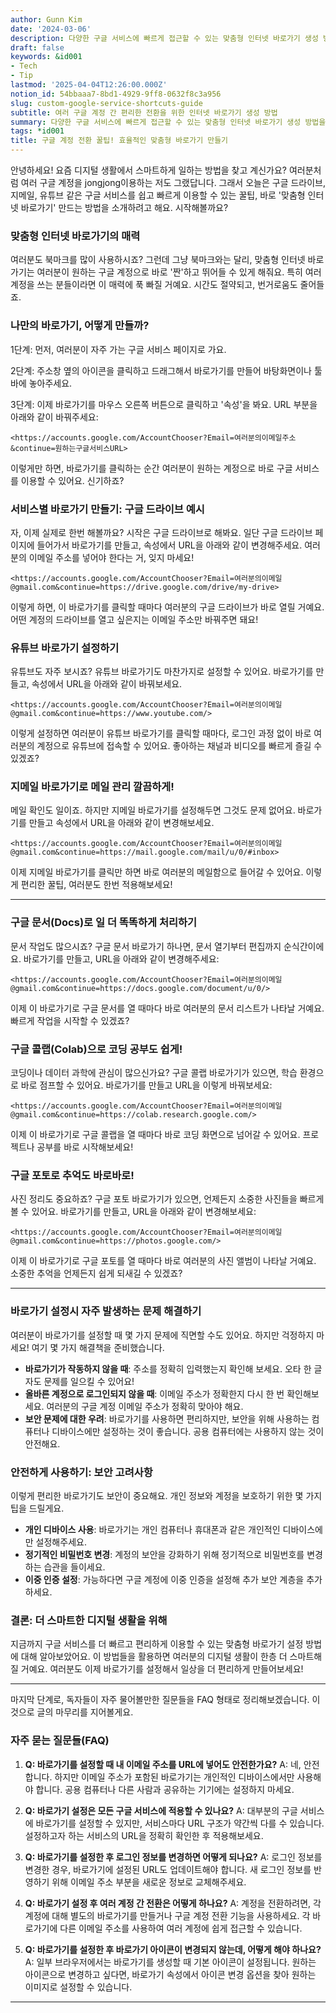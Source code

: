 ```yaml
---
author: Gunn Kim
date: '2024-03-06'
description: 다양한 구글 서비스에 빠르게 접근할 수 있는 맞춤형 인터넷 바로가기 생성 방법을 소개합니다.
draft: false
keywords: &id001
- Tech
- Tip
lastmod: '2025-04-04T12:26:00.000Z'
notion_id: 54bbaaa7-8bd1-4929-9ff8-0632f8c3a956
slug: custom-google-service-shortcuts-guide
subtitle: 여러 구글 계정 간 편리한 전환을 위한 인터넷 바로가기 생성 방법
summary: 다양한 구글 서비스에 빠르게 접근할 수 있는 맞춤형 인터넷 바로가기 생성 방법을 소개합니다.
tags: *id001
title: 구글 계정 전환 꿀팁! 효율적인 맞춤형 바로가기 만들기
---
```


안녕하세요! 요즘 디지털 생활에서 스마트하게 일하는 방법을 찾고 계신가요? 여러분처럼 여러 구글 계정을 jongjong이용하는 저도 그랬답니다. 그래서 오늘은 구글 드라이브, 지메일, 유튜브 같은 구글 서비스를 쉽고 빠르게 이용할 수 있는 꿀팁, 바로 '맞춤형 인터넷 바로가기' 만드는 방법을 소개하려고 해요. 시작해볼까요?

### **맞춤형 인터넷 바로가기의 매력**

여러분도 북마크를 많이 사용하시죠? 그런데 그냥 북마크와는 달리, 맞춤형 인터넷 바로가기는 여러분이 원하는 구글 계정으로 바로 '짠'하고 뛰어들 수 있게 해줘요. 특히 여러 계정을 쓰는 분들이라면 이 매력에 푹 빠질 거예요. 시간도 절약되고, 번거로움도 줄어들죠.

### **나만의 바로가기, 어떻게 만들까?**

1단계: 먼저, 여러분이 자주 가는 구글 서비스 페이지로 가요.

2단계: 주소창 옆의 아이콘을 클릭하고 드래그해서 바로가기를 만들어 바탕화면이나 툴바에 놓아주세요.

3단계: 이제 바로가기를 마우스 오른쪽 버튼으로 클릭하고 '속성'을 봐요. URL 부분을 아래와 같이 바꿔주세요:

```plain text
<https://accounts.google.com/AccountChooser?Email=여러분의이메일주소&continue=원하는구글서비스URL>

```

이렇게만 하면, 바로가기를 클릭하는 순간 여러분이 원하는 계정으로 바로 구글 서비스를 이용할 수 있어요. 신기하죠?

### **서비스별 바로가기 만들기: 구글 드라이브 예시**

자, 이제 실제로 한번 해볼까요? 시작은 구글 드라이브로 해봐요. 일단 구글 드라이브 페이지에 들어가서 바로가기를 만들고, 속성에서 URL을 아래와 같이 변경해주세요. 여러분의 이메일 주소를 넣어야 한다는 거, 잊지 마세요!

```plain text
<https://accounts.google.com/AccountChooser?Email=여러분의이메일@gmail.com&continue=https://drive.google.com/drive/my-drive>

```

이렇게 하면, 이 바로가기를 클릭할 때마다 여러분의 구글 드라이브가 바로 열릴 거예요. 어떤 계정의 드라이브를 열고 싶은지는 이메일 주소만 바꿔주면 돼요!

### **유튜브 바로가기 설정하기**

유튜브도 자주 보시죠? 유튜브 바로가기도 마찬가지로 설정할 수 있어요. 바로가기를 만들고, 속성에서 URL을 아래와 같이 바꿔보세요.

```plain text
<https://accounts.google.com/AccountChooser?Email=여러분의이메일@gmail.com&continue=https://www.youtube.com/>

```

이렇게 설정하면 여러분이 유튜브 바로가기를 클릭할 때마다, 로그인 과정 없이 바로 여러분의 계정으로 유튜브에 접속할 수 있어요. 좋아하는 채널과 비디오를 빠르게 즐길 수 있겠죠?

### **지메일 바로가기로 메일 관리 깔끔하게!**

메일 확인도 일이죠. 하지만 지메일 바로가기를 설정해두면 그것도 문제 없어요. 바로가기를 만들고 속성에서 URL을 아래와 같이 변경해보세요.

```plain text
<https://accounts.google.com/AccountChooser?Email=여러분의이메일@gmail.com&continue=https://mail.google.com/mail/u/0/#inbox>

```

이제 지메일 바로가기를 클릭만 하면 바로 여러분의 메일함으로 들어갈 수 있어요. 이렇게 편리한 꿀팁, 여러분도 한번 적용해보세요!

---

### **구글 문서(Docs)로 일 더 똑똑하게 처리하기**

문서 작업도 많으시죠? 구글 문서 바로가기 하나면, 문서 열기부터 편집까지 순식간이에요. 바로가기를 만들고, URL을 아래와 같이 변경해주세요:

```plain text
<https://accounts.google.com/AccountChooser?Email=여러분의이메일@gmail.com&continue=https://docs.google.com/document/u/0/>

```

이제 이 바로가기로 구글 문서를 열 때마다 바로 여러분의 문서 리스트가 나타날 거예요. 빠르게 작업을 시작할 수 있겠죠?

### **구글 콜랩(Colab)으로 코딩 공부도 쉽게!**

코딩이나 데이터 과학에 관심이 많으신가요? 구글 콜랩 바로가기가 있으면, 학습 환경으로 바로 점프할 수 있어요. 바로가기를 만들고 URL을 이렇게 바꿔보세요:

```plain text
<https://accounts.google.com/AccountChooser?Email=여러분의이메일@gmail.com&continue=https://colab.research.google.com/>

```

이제 이 바로가기로 구글 콜랩을 열 때마다 바로 코딩 화면으로 넘어갈 수 있어요. 프로젝트나 공부를 바로 시작해보세요!

### **구글 포토로 추억도 바로바로!**

사진 정리도 중요하죠? 구글 포토 바로가기가 있으면, 언제든지 소중한 사진들을 빠르게 볼 수 있어요. 바로가기를 만들고, URL을 아래와 같이 변경해보세요:

```plain text
<https://accounts.google.com/AccountChooser?Email=여러분의이메일@gmail.com&continue=https://photos.google.com/>

```

이제 이 바로가기로 구글 포토를 열 때마다 바로 여러분의 사진 앨범이 나타날 거예요. 소중한 추억을 언제든지 쉽게 되새길 수 있겠죠?

---

### **바로가기 설정시 자주 발생하는 문제 해결하기**

여러분이 바로가기를 설정할 때 몇 가지 문제에 직면할 수도 있어요. 하지만 걱정하지 마세요! 여기 몇 가지 해결책을 준비했습니다.

- **바로가기가 작동하지 않을 때**: 주소를 정확히 입력했는지 확인해 보세요. 오타 한 글자도 문제를 일으킬 수 있어요!
- **올바른 계정으로 로그인되지 않을 때**: 이메일 주소가 정확한지 다시 한 번 확인해보세요. 여러분의 구글 계정 이메일 주소가 정확히 맞아야 해요.
- **보안 문제에 대한 우려**: 바로가기를 사용하면 편리하지만, 보안을 위해 사용하는 컴퓨터나 디바이스에만 설정하는 것이 좋습니다. 공용 컴퓨터에는 사용하지 않는 것이 안전해요.
### **안전하게 사용하기: 보안 고려사항**

이렇게 편리한 바로가기도 보안이 중요해요. 개인 정보와 계정을 보호하기 위한 몇 가지 팁을 드릴게요.

- **개인 디바이스 사용**: 바로가기는 개인 컴퓨터나 휴대폰과 같은 개인적인 디바이스에만 설정해주세요.
- **정기적인 비밀번호 변경**: 계정의 보안을 강화하기 위해 정기적으로 비밀번호를 변경하는 습관을 들이세요.
- **이중 인증 설정**: 가능하다면 구글 계정에 이중 인증을 설정해 추가 보안 계층을 추가하세요.
### **결론: 더 스마트한 디지털 생활을 위해**

지금까지 구글 서비스를 더 빠르고 편리하게 이용할 수 있는 맞춤형 바로가기 설정 방법에 대해 알아보았어요. 이 방법들을 활용하면 여러분의 디지털 생활이 한층 더 스마트해질 거예요. 여러분도 이제 바로가기를 설정해서 일상을 더 편리하게 만들어보세요!

---


마지막 단계로, 독자들이 자주 물어볼만한 질문들을 FAQ 형태로 정리해보겠습니다. 이것으로 글의 마무리를 지어볼게요.

### **자주 묻는 질문들(FAQ)**

1. **Q: 바로가기를 설정할 때 내 이메일 주소를 URL에 넣어도 안전한가요?**
A: 네, 안전합니다. 하지만 이메일 주소가 포함된 바로가기는 개인적인 디바이스에서만 사용해야 합니다. 공용 컴퓨터나 다른 사람과 공유하는 기기에는 설정하지 마세요.

1. **Q: 바로가기 설정은 모든 구글 서비스에 적용할 수 있나요?**
A: 대부분의 구글 서비스에 바로가기를 설정할 수 있지만, 서비스마다 URL 구조가 약간씩 다를 수 있습니다. 설정하고자 하는 서비스의 URL을 정확히 확인한 후 적용해보세요.

1. **Q: 바로가기를 설정한 후 로그인 정보를 변경하면 어떻게 되나요?**
A: 로그인 정보를 변경한 경우, 바로가기에 설정된 URL도 업데이트해야 합니다. 새 로그인 정보를 반영하기 위해 이메일 주소 부분을 새로운 정보로 교체해주세요.

1. **Q: 바로가기 설정 후 여러 계정 간 전환은 어떻게 하나요?**
A: 계정을 전환하려면, 각 계정에 대해 별도의 바로가기를 만들거나 구글 계정 전환 기능을 사용하세요. 각 바로가기에 다른 이메일 주소를 사용하여 여러 계정에 쉽게 접근할 수 있습니다.

1. **Q: 바로가기를 설정한 후 바로가기 아이콘이 변경되지 않는데, 어떻게 해야 하나요?**
A: 일부 브라우저에서는 바로가기를 생성할 때 기본 아이콘이 설정됩니다. 원하는 아이콘으로 변경하고 싶다면, 바로가기 속성에서 아이콘 변경 옵션을 찾아 원하는 이미지로 설정할 수 있습니다.

---


